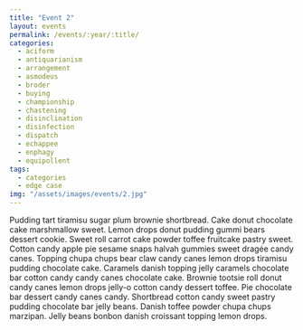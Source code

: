 ```yaml
---
title: "Event 2"
layout: events
permalink: /events/:year/:title/
categories:
  - aciform
  - antiquarianism
  - arrangement
  - asmodeus
  - broder
  - buying
  - championship
  - chastening
  - disinclination
  - disinfection
  - dispatch
  - echappee
  - enphagy
  - equipollent
tags:
  - categories
  - edge case
img: "/assets/images/events/2.jpg"
---
```


Pudding tart tiramisu sugar plum brownie shortbread. Cake donut chocolate cake marshmallow sweet. Lemon drops donut pudding gummi bears dessert cookie. Sweet roll carrot cake powder toffee fruitcake pastry sweet. Cotton candy apple pie sesame snaps halvah gummies sweet dragée candy canes. Topping chupa chups bear claw candy canes lemon drops tiramisu pudding chocolate cake. Caramels danish topping jelly caramels chocolate bar cotton candy candy canes chocolate cake. Brownie tootsie roll donut candy canes lemon drops jelly-o cotton candy dessert toffee. Pie chocolate bar dessert candy canes candy. Shortbread cotton candy sweet pastry pudding chocolate bar jelly beans. Danish toffee powder chupa chups marzipan. Jelly beans bonbon danish croissant topping lemon drops.